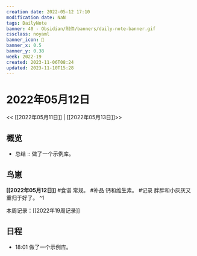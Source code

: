 ```yaml
---
creation date: 2022-05-12 17:10
modification date: NaN
tags: DailyNote
banner: 40 - Obsidian/附件/banners/daily-note-banner.gif
cssclass: noyaml
banner_icon: 💌
banner_x: 0.5
banner_y: 0.38
week: 2022-19
created: 2023-11-06T08:24
updated: 2023-11-10T15:28
---
```


# 2022年05月12日

<< [[2022年05月11日]] | [[2022年05月13日]]>>


## 概览
- 总结 :: 做了一个示例库。

## 鸟崽
**[[2022年05月12日]]**
#食谱 常规。
#补品 钙和维生素。
#记录 胖胖和小灰灰又重归于好了。
^1

本周记录：[[2022年19周记录]]

## 日程

- 18:01 做了一个示例库。